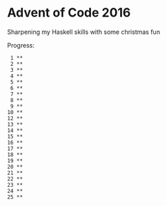 # Advent of Code 2016

Sharpening my Haskell skills with some christmas fun

Progress:
```
 1 **
 2 **
 3 **
 4 **
 5 **
 6 **
 7 **
 8 **
 9 **
10 **
12 **
13 **
14 **
15 **
16 **
17 **
18 **
19 **
20 **
21 **
22 **
23 **
24 **
25 **
```
